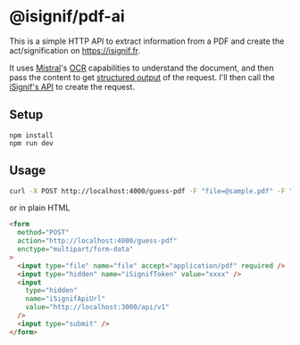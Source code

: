 # @isignif/pdf-ai

This is a simple HTTP API to extract information from a PDF and create the act/signification on <https://isignif.fr>.

It uses [Mistral](https://mistral.ai/)'s [OCR](https://docs.mistral.ai/capabilities/document/) capabilities to understand the document, and then pass the content to get [structured output](https://docs.mistral.ai/capabilities/structured-output/json_mode/) of the request. I'll then call the [iSignif's API](https://isignif.fr/docs/openapi) to create the request.

## Setup

```
npm install
npm run dev
```

## Usage

```sh
curl -X POST http://localhost:4000/guess-pdf -F "file=@sample.pdf" -F "iSignifApiUrl=http://localhost:3000/api/v1" -F "iSignifToken=$TKN"
```

or in plain HTML

```html
<form
  method="POST"
  action="http://localhost:4000/guess-pdf"
  enctype="multipart/form-data"
>
  <input type="file" name="file" accept="application/pdf" required />
  <input type="hidden" name="iSignifToken" value="xxxx" />
  <input
    type="hidden"
    name="iSignifApiUrl"
    value="http://localhost:3000/api/v1"
  />
  <input type="submit" />
</form>
```
